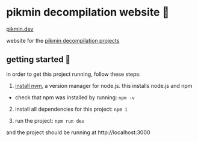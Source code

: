 # pikmin decompilation website 🌺

[pikmin.dev](https://pikmin.dev)

website for the [pikmin decompilation projects](https://github.com/projectPiki/)

## getting started 🏃

in order to get this project running, follow these steps:

1. [install nvm](https://github.com/nvm-sh/nvm#installing-and-updating), a version manager for node.js. this installs node.js and npm

- check that npm was installed by running: `npm -v`

2. install all dependencies for this project: `npm i`

3. run the project: `npm run dev`

and the project should be running at http://localhost:3000
